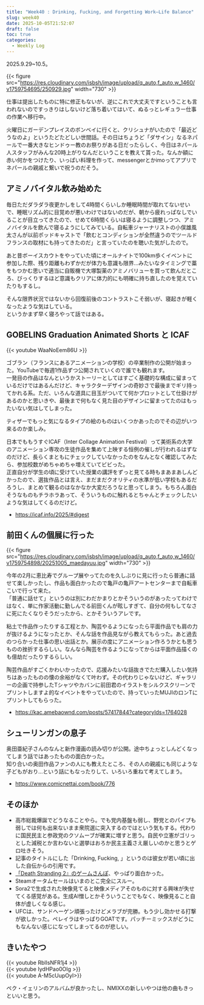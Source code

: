 ```yaml
---
title: "Week40 : Drinking, Fucking, and Forgetting Work–Life Balance"
slug: week40
date: 2025-10-05T21:52:07
draft: false
toc: true
categories:
  - Weekly Log
---
```

2025.9.29~10.5。

{{< figure src="https://res.cloudinary.com/isbsh/image/upload/q_auto,f_auto,w_1460/v1759754695/250929.jpg" width="730" >}}

仕事は提出したものに特に修正もないが、逆にこれで大丈夫ですということも言われないのですっきりはしないけど落ち着いてはいて、ぬるっとレギュラー仕事の作業へ移行中。    

火曜日にガーデンプレイスのボンベイに行くと、クリシュナがいたので「最近どうなのよ」というたどたどしい世間話。その日はちょうど「ダサイン」なるネパールで一番大きなヒンドゥー教のお祭りがある日だったらしく、今日はネパール人スタッフがみんな20時上がりなんだということを教えて貰った。なんか額に赤い何かをつけたり、いっぱい料理を作って、messengerとかimoってアプリでネパールの親戚と繋いで祝うのだそう。

<!--more-->

## アミノバイタル飲み始めた

毎日ただダラダラ夜更かしをして4時間くらいしか睡眠時間が取れてないせいで、睡眠リズム的に目覚めが悪いわけではないのだが、朝から疲れっぱなしでいることが目立ってきたので、せめて6時間くらいは寝るように調整しつつ、アミノバイタルを飲んで寝るようにしてみている。自転車ジャーナリストの小俣雄風太さんが以前ポッドキャストで「飲むとコンディションが全然違うのでツールドフランスの取材にも持ってきたのだ」と言っていたのを聴いた気がしたので。

あと昔ボーイスカウトをやっていた頃にオールナイトで100km歩くイベントに参加した際、残り距離もわずかだが体力も意識も限界…みたいなタイミングで藁をもつかむ思いで適当に自販機で大塚製薬のアミノバリューを買って飲んだところ、びっくりするほど意識もクリアに体力的にも明確に持ち直したのを覚えていたりもするし。

そんな限界状況ではないから回復前後のコントラストこそ弱いが、寝起きが軽くなったような気はしている。  
というかまず早く寝ろやって話ではある。

## GOBELINS Graduation Animated Shorts と ICAF

{{< youtube WaaNoEem86U >}}

ゴブラン（フランスにあるアニメーションの学校）の卒業制作の公開が始まった。YouTubeで毎週1作品ずつ公開されていくので誰でも観れます。  
一発目の作品はなんというかストーリーとしてはすごく基礎的な構成に留まっているだけではあるんだけど、キャラクターデザインの奇妙さで最後までギリ持ってかれる系。ただ、いろんな道具に目玉がついてて何かプロットとして仕掛けがあるのかと思いきや、最後まで何もなく見た目のデザインに留まってたのはもったいない気はしてしまった。

ティザーでもっと気になるタイプの絵のものはいくつかあったのでその辺がいつ来るのか楽しみ。

日本でももうすぐICAF（Inter Collage Animation Festival）って美術系の大学のアニメーション専攻の生徒作品を集めて上映する恒例の催しが行われるはずなのだけど、長らくまともにチェックしていなかったのをなんとなく確認してみたら、参加校数がめちゃめちゃ増えていてビビった。  
正直自分が学生の頃に受けていた授業の講評をずっと見てる時もまあまあしんどかったので、選抜作品とは言え、まだまだクオリティの水準が低い学校もあるだろうし、まとめて観るのはなかなか大変だろうなと思ってしまう。もちろん面白そうなものもチラホラあって、そういうものに触れるとちゃんとチェックしたいような気はしてくるのだけど。

- https://icaf.info/2025/#digest

## 前田くんの個展に行った

{{< figure src="https://res.cloudinary.com/isbsh/image/upload/q_auto,f_auto,w_1460/v1759754898/20251005_maedayuu.jpg" width="730" >}}

今年の2月に恵比寿でグループ展やってたのを久しぶりに見に行ったら普通に話せて楽しかったし、作品も面白かったので亀戸の亀戸アートセンターまで自転車こいで行って来た。  
「普通に話せて」というのは別にわだかまりとかそういうのがあったってわけではなく、単に作家活動に勤しんでる前田くんが眩しすぎて、自分の何もしてなさに死にたくなりそうだったから、とかそういうアレです。

粘土で作品作ったりする工程とか、陶芸やるようになったら平面作品でも肩の力が抜けるようになったとか、そんな話を作品見ながら教えてもらった。あと過去のつらかった仕事の思い出話とか。展示の度にアニメーション作ろうかとも思うものの挫折するらしい。なんなら陶芸を作るようになってからは平面作品描くのも億劫だったりするらしい。

陶芸作品がすごくかわいかったので、応援みたいな話抜きでただ購入したい気持ちはあったものの懐の余裕がなくて叶わず。その代わりじゃないけど、ギャラリーの企画で持参したTシャツやカバンに前田君のイラストをシルクスクリーンでプリントしますよ的なイベントをやっていたので、持っていったMUJIのロンTにプリントしてもらった。

- https://kac.amebaownd.com/posts/57417844?categoryIds=1764028

## シューリンガンの息子

奥田亜紀子さんのなんと新作漫画の読み切りが公開。途中ちょっとしんどくなってしまう話ではあったものの面白かった。  
知り合いの奥田作品ファンの人にも教えたところ、その人の親戚にも同じような子どもがおり…という話にもなったりして、いろいろ重ねて考えてしまう。

- https://www.comicnettai.com/book/776


## そのほか

- 高市総裁爆誕でどうなることやら。でも党内基盤も弱し、野党とのパイプも弱しでは何も出来ないまま衆院選に突入するのではという気もする。代わりに国民民主と参政党のクソムーブが確実に増すと思う。自民や立憲がゴリっとした減税とか言わないと選挙はおろか民主主義さえ厳しいのかと思うとゲロ吐きそう。
- 記事のタイトルにした「Drinking, Fucking, 」というのは彼女が若い頃に出した自伝からの引用です。
- [「Death Stranding 2』のゲームさんぽ](https://www.youtube.com/watch?v=xLil2i6lbYk)、やっぱり面白かった。
- Steamオータムセールはいまのとこ完全にスルー。
- Sora2で生成された映像見てると映像メディアそのものに対する興味が失せてくる感覚がある。生成AI憎しとかそういうことでもなく、映像見ること自体が虚しくなる感じ。
- UFCは、サンドヘーゲン頑張ったけどメラブが完勝。もう少し効かせる打撃が欲しかった。ペレイラはやっぱりGOATです。パッチーミックスがどうにもなんない感じになってしまってるのが悲しい。

## きいたやつ

{{< youtube RblIsNFR1j4 >}}  
{{< youtube IydHPao0OIg >}}  
{{< youtube A-M5cUupOyI>}}

ペク・イェリンのアルバムが良かったし、NMIXXの新しいやつは他の曲もきっといいと思う。